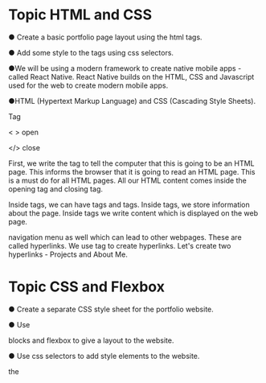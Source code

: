 # Topic HTML and CSS

● Create a basic portfolio page layout using the html tags.

● Add some style to the tags using css selectors.

●We will be using a modern framework to create native mobile apps - called React Native. React Native builds on the HTML, CSS and Javascript used for the web to create modern mobile apps.

●HTML (Hypertext Markup Language) and CSS (Cascading Style Sheets).

Tag

< > open

</> close

First, we write the tag <!DOCTYPE HTML> to tell the computer that this is going to be an HTML page. This informs the browser that it is going to read an HTML page. This is a must do for all HTML pages. All our HTML content comes inside the opening <html> tag and closing </html> tag.

Inside <html> tags, we can have <head> tags and <body> tags. Inside <head> tags, we store information about the page. Inside <body> tags we write content which is displayed on the web page.

navigation menu as well which can lead to other webpages. These are called hyperlinks. We use <a> tag to create hyperlinks. Let's create two hyperlinks - Projects and About Me.

# Topic CSS and Flexbox

● Create a separate CSS style sheet for the portfolio website. 

● Use <div> blocks and flexbox to give a layout to the website. 

● Use css selectors to add style elements to the website.

the <style> tag to add styling to the document. Typically, designers/developers try to create content and styling in two different documents so that content and design are independent of each other. This creates consistent design for different pages of a website easily. It also allows for a change in the design template of a website easily without affecting the content page.

Developers need to create two different and separate styling pages to create these two different designs. We call such styling page “CSS (cascading style sheet).”

Creating a CSS is quite simple. 

1. Create an empty file in the same folder and call it style.css (or any other name. The extension .css is important) This is going to be our style sheet.
2. Copy the style content (inside style tags) to this style sheet. We are going to add more styling to our document in this and the next class. 
3. This stylesheet needs to be linked to the html file. We do it using the <link/> tag.

# Decimal Number System :

- Decimal means 10 Our number systems contains 10 different digits - 0 to 9 Also, each place value in a number is 10 raised to some power.
  - Example
    - 56 = 50 + 6 = 5 X 10^1 + 6 X 10^0=123 = 100 + 20 + 3= 1 X 10^3 + 2 X 10^1 + 3
      - Note: Any number raised to the power 0 is 1. 10^0 = 1
    - 80= 8 X 10^1+0 X 10^0
    - 25=20+5=2 X 10^1+5 X 10^0

- What if we use only 2 digits - 0 and 1. and every place value is 2 raised to some power? Our numbers will only contain 0 and 1.

  - What will 101 mean in such a number system?
    - 101 = 1 X 2^2 + 0 X 2^1 + 1 X 2^0=5
    - 1110= 1 X 2^3+1 X 2^2+ 1 X 2^1+ 0 X 2^0= 14
  - what this number system is called?
    - Binary Number System

- We have several number systems in computers based out of different number of digits used. One popular number system is called Hexadecimal number system. Hexadecimal number system is based on 16 digits !! Hex (6) + Dec (10) But we have symbols of numbers only for 10 digits - 0 to 9?

  - We use alphabets to represent numbers after 9.
    - A : 10
    -  B: 11
    -  C: 12
    -  D: 13
    -  E: 14 
    - F: 15
      - From 0 to F, we have 16 digits which can be used to represent hexadecimal number system!!
        - what would the number AD mean in hexadecimal number system?
          - AD= A X 16^1 + D X 16^0= 10 X 16^1 + 13 X 1=160+13=173
          - FE= F X 16^1+ E X 16^0= 15 X 16^1+ 14 X 16^0=240+14=254

- How would you write 255 in hexadecimal number system?

  - Divide 255 with 16
    - 255 / 16 => Quotient 15 (F) and remainder 15 (F)
      - So, the hexadecimal number is FF = 15 X 16 + 15
      - 128/16=> Quotient 8 & remainder 0
        - hexadecimal is 80

- rgb

  - r ------ 0, 255

  - b----- 0,255

  - 254 / 2 = 128

  - g----- 0,255

  - r =128 ,g =128, b=128

    

  - #808080

    - background color grey

    

